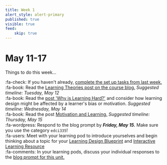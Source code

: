 ```yaml
---
title: Week 1
alert_style: alert-primary
published: true
visible: true
feed:
    skip: true
---
```


# May 11-17
Things to do this week...

:fa-check: If you haven't already, [complete the set up tasks from last week.](https://teaching.madland.ca/edci335-202105/home/welcome)  
:fa-book: Read the [Learning Theories post on the course blog.](https://edtechuvic.ca/edci335/learning-theories) *Suggested timeline: Tuesday, May 12*  
:fa-book: Read the [post 'Why is Learning Hard?'](https://edtechuvic.ca/edci335/why-is-learning-hard/) and consider how learning design might be affected by a learner's bias or motivation. *Suggested timeline: Wednesday, May 14*  
:fa-book: Read the post [Motivation and Learning.](https://edtechuvic.ca/edci335/motivation/) *Suggested timeline: Thursday, May 15*  
:fa-wordpress: Respond to the blog prompt by ***Friday, May 15.***  Make sure you use the category `edci335`!  
:fa-users: Meet with your learning pod to introduce yourselves and begin thinking about a topic for your [Learning Design Blueprint](https://edtechuvic.ca/edci335/learning-design-blueprint/) and [Interactive Learning Resource](https://edtechuvic.ca/edci335/interactive-learning-resource/)  
:fa-comments: In your learning pods, discuss your individual responses to the [blog prompt for this unit.](https://edtechuvic.ca/edci335/prompt-learning-motivation-and-theory)
